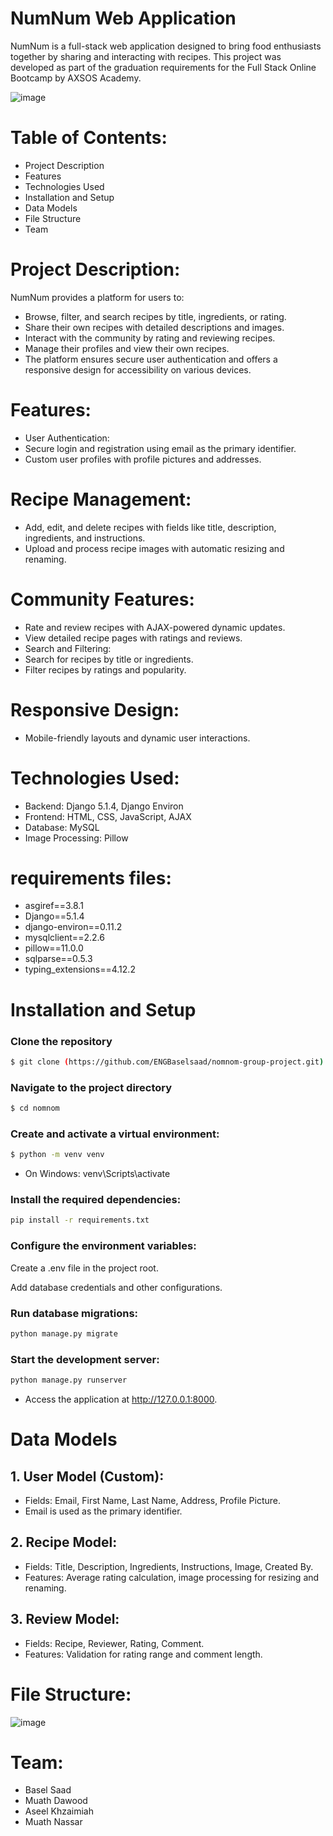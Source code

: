 # NumNum Web Application

NumNum is a full-stack web application designed to bring food enthusiasts together by sharing and interacting with recipes.
This project was developed as part of the graduation requirements for the Full Stack Online Bootcamp by AXSOS Academy.

![image](https://github.com/user-attachments/assets/f4fc1184-bcac-470a-ad1c-6e64b5135d2b)

# Table of Contents:

* Project Description
* Features
* Technologies Used
* Installation and Setup
* Data Models
* File Structure
* Team


# Project Description:

NumNum provides a platform for users to:

* Browse, filter, and search recipes by title, ingredients, or rating.
* Share their own recipes with detailed descriptions and images.
* Interact with the community by rating and reviewing recipes.
* Manage their profiles and view their own recipes.
* The platform ensures secure user authentication and offers a responsive design for accessibility on various devices.


# Features:

* User Authentication:
* Secure login and registration using email as the primary identifier.
* Custom user profiles with profile pictures and addresses.



# Recipe Management:

* Add, edit, and delete recipes with fields like title, description, ingredients, and instructions.
* Upload and process recipe images with automatic resizing and renaming.


# Community Features:

* Rate and review recipes with AJAX-powered dynamic updates.
* View detailed recipe pages with ratings and reviews.
* Search and Filtering:
* Search for recipes by title or ingredients.
* Filter recipes by ratings and popularity.


# Responsive Design:

* Mobile-friendly layouts and dynamic user interactions.


# Technologies Used:

* Backend: Django 5.1.4, Django Environ
* Frontend: HTML, CSS, JavaScript, AJAX
* Database: MySQL
* Image Processing: Pillow

# requirements files:

* asgiref==3.8.1
* Django==5.1.4
* django-environ==0.11.2
* mysqlclient==2.2.6
* pillow==11.0.0
* sqlparse==0.5.3
* typing_extensions==4.12.2


# Installation and Setup

### Clone the repository

```bash
$ git clone (https://github.com/ENGBaselsaad/nomnom-group-project.git)
```

### Navigate to the project directory

```bash
$ cd nomnom
```

### Create and activate a virtual environment:

```bash
$ python -m venv venv
```
* On Windows: venv\Scripts\activate


### Install the required dependencies:

```bash
pip install -r requirements.txt
```

### Configure the environment variables:

Create a .env file in the project root.

Add database credentials and other configurations.


### Run database migrations:

```bash
python manage.py migrate
```

### Start the development server:

```bash
python manage.py runserver
```

* Access the application at http://127.0.0.1:8000.


# Data Models

## 1. User Model (Custom):

* Fields: Email, First Name, Last Name, Address, Profile Picture.
* Email is used as the primary identifier.



## 2. Recipe Model:

* Fields: Title, Description, Ingredients, Instructions, Image, Created By.
* Features: Average rating calculation, image processing for resizing and renaming.


## 3. Review Model:

* Fields: Recipe, Reviewer, Rating, Comment.
* Features: Validation for rating range and comment length.


# File Structure:

![image](https://github.com/user-attachments/assets/41f3e132-a3d7-4225-8465-642230a9d249)



# Team:
* Basel Saad
* Muath Dawood
* Aseel Khzaimiah
* Muath Nassar




